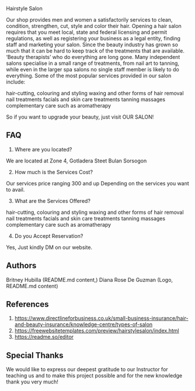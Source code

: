 Hairstyle Salon

Our shop provides men and women a satisfactorily services to clean, condition, strengthen, cut, style and color their hair. Opening a hair salon requires that you meet local, state and federal licensing and permit regulations, as well as registering your business as a legal entity, finding staff and marketing your salon. Since the beauty industry has grown so much that it can be hard to keep track of the treatments that are available. ‘Beauty therapists’ who do everything are long gone. Many independent salons specialise in a small range of treatments, from nail art to tanning, while even in the larger spa salons no single staff member is likely to do everything. Some of the most popular services provided in our salon  include:

hair-cutting, colouring and styling
waxing and other forms of hair removal
nail treatments
facials and skin care treatments
tanning
massages
complementary care such as aromatherapy
 
So if you want to upgrade your beauty, just visit OUR SALON! 
 ## FAQ

 1. Where are you located?
  
  We are located at Zone 4, Gotladera Steet Bulan Sorsogon

2. How much is the Services Cost?

  Our services price ranging 300 and up Depending on the services you want to avail.

3. What are the Services Offered?

  hair-cutting, colouring and styling waxing and other forms of hair removal nail treatments facials and skin care treatments tanning massages complementary care such as aromatherapy

4. Do you Accept Reservation?

  Yes, Just kindly DM on our website.
## Authors

Britney Hubilla (README.md content,)
Diana Rose De Guzman (Logo, README.md content)
## References

1. https://www.directlineforbusiness.co.uk/small-business-insurance/hair-and-beauty-insurance/knowledge-centre/types-of-salon
2. https://freewebsitetemplates.com/preview/hairstylesalon/index.html
3. https://readme.so/editor
## Special Thanks 

We would like to express our deepest gratitude to our Instructor for teaching us and to make this project possible and for the new knowledge thank you very much!